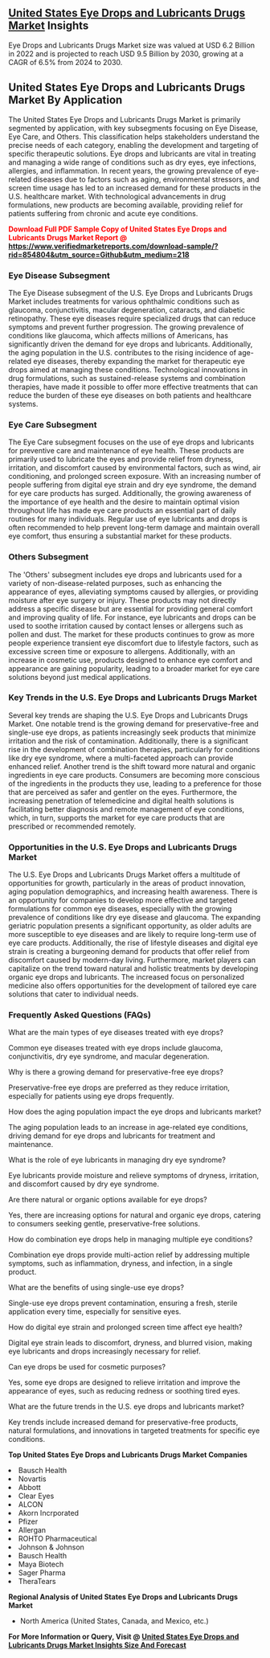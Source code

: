 <h2><a href="https://www.verifiedmarketreports.com/download-sample/?rid=854804&amp;utm_source=Github&amp;utm_medium=218" target="_blank">United States Eye Drops and Lubricants Drugs Market</a> Insights</h2><p>Eye Drops and Lubricants Drugs Market size was valued at USD 6.2 Billion in 2022 and is projected to reach USD 9.5 Billion by 2030, growing at a CAGR of 6.5% from 2024 to 2030.</p><p><div> <h2>United States Eye Drops and Lubricants Drugs Market By Application</h2> <p>The United States Eye Drops and Lubricants Drugs Market is primarily segmented by application, with key subsegments focusing on Eye Disease, Eye Care, and Others. This classification helps stakeholders understand the precise needs of each category, enabling the development and targeting of specific therapeutic solutions. Eye drops and lubricants are vital in treating and managing a wide range of conditions such as dry eyes, eye infections, allergies, and inflammation. In recent years, the growing prevalence of eye-related diseases due to factors such as aging, environmental stressors, and screen time usage has led to an increased demand for these products in the U.S. healthcare market. With technological advancements in drug formulations, new products are becoming available, providing relief for patients suffering from chronic and acute eye conditions.</p> <p><strong><p><span class=""><span style="color: #ff0000;"><strong>Download Full PDF Sample Copy of United States Eye Drops and Lubricants Drugs Market Report</strong> @ </span><a href="https://www.verifiedmarketreports.com/download-sample/?rid=854804&amp;utm_source=Github&amp;utm_medium=218" target="_blank">https://www.verifiedmarketreports.com/download-sample/?rid=854804&amp;utm_source=Github&amp;utm_medium=218</a></span></p></strong></p> <h3>Eye Disease Subsegment</h3> <p>The Eye Disease subsegment of the U.S. Eye Drops and Lubricants Drugs Market includes treatments for various ophthalmic conditions such as glaucoma, conjunctivitis, macular degeneration, cataracts, and diabetic retinopathy. These eye diseases require specialized drugs that can reduce symptoms and prevent further progression. The growing prevalence of conditions like glaucoma, which affects millions of Americans, has significantly driven the demand for eye drops and lubricants. Additionally, the aging population in the U.S. contributes to the rising incidence of age-related eye diseases, thereby expanding the market for therapeutic eye drops aimed at managing these conditions. Technological innovations in drug formulations, such as sustained-release systems and combination therapies, have made it possible to offer more effective treatments that can reduce the burden of these eye diseases on both patients and healthcare systems.</p> <h3>Eye Care Subsegment</h3> <p>The Eye Care subsegment focuses on the use of eye drops and lubricants for preventive care and maintenance of eye health. These products are primarily used to lubricate the eyes and provide relief from dryness, irritation, and discomfort caused by environmental factors, such as wind, air conditioning, and prolonged screen exposure. With an increasing number of people suffering from digital eye strain and dry eye syndrome, the demand for eye care products has surged. Additionally, the growing awareness of the importance of eye health and the desire to maintain optimal vision throughout life has made eye care products an essential part of daily routines for many individuals. Regular use of eye lubricants and drops is often recommended to help prevent long-term damage and maintain overall eye comfort, thus ensuring a substantial market for these products.</p> <h3>Others Subsegment</h3> <p>The 'Others' subsegment includes eye drops and lubricants used for a variety of non-disease-related purposes, such as enhancing the appearance of eyes, alleviating symptoms caused by allergies, or providing moisture after eye surgery or injury. These products may not directly address a specific disease but are essential for providing general comfort and improving quality of life. For instance, eye lubricants and drops can be used to soothe irritation caused by contact lenses or allergens such as pollen and dust. The market for these products continues to grow as more people experience transient eye discomfort due to lifestyle factors, such as excessive screen time or exposure to allergens. Additionally, with an increase in cosmetic use, products designed to enhance eye comfort and appearance are gaining popularity, leading to a broader market for eye care solutions beyond just medical applications.</p> <h3>Key Trends in the U.S. Eye Drops and Lubricants Drugs Market</h3> <p>Several key trends are shaping the U.S. Eye Drops and Lubricants Drugs Market. One notable trend is the growing demand for preservative-free and single-use eye drops, as patients increasingly seek products that minimize irritation and the risk of contamination. Additionally, there is a significant rise in the development of combination therapies, particularly for conditions like dry eye syndrome, where a multi-faceted approach can provide enhanced relief. Another trend is the shift toward more natural and organic ingredients in eye care products. Consumers are becoming more conscious of the ingredients in the products they use, leading to a preference for those that are perceived as safer and gentler on the eyes. Furthermore, the increasing penetration of telemedicine and digital health solutions is facilitating better diagnosis and remote management of eye conditions, which, in turn, supports the market for eye care products that are prescribed or recommended remotely.</p> <h3>Opportunities in the U.S. Eye Drops and Lubricants Drugs Market</h3> <p>The U.S. Eye Drops and Lubricants Drugs Market offers a multitude of opportunities for growth, particularly in the areas of product innovation, aging population demographics, and increasing health awareness. There is an opportunity for companies to develop more effective and targeted formulations for common eye diseases, especially with the growing prevalence of conditions like dry eye disease and glaucoma. The expanding geriatric population presents a significant opportunity, as older adults are more susceptible to eye diseases and are likely to require long-term use of eye care products. Additionally, the rise of lifestyle diseases and digital eye strain is creating a burgeoning demand for products that offer relief from discomfort caused by modern-day living. Furthermore, market players can capitalize on the trend toward natural and holistic treatments by developing organic eye drops and lubricants. The increased focus on personalized medicine also offers opportunities for the development of tailored eye care solutions that cater to individual needs.</p> <h3>Frequently Asked Questions (FAQs)</h3> <p>What are the main types of eye diseases treated with eye drops?</p> <p>Common eye diseases treated with eye drops include glaucoma, conjunctivitis, dry eye syndrome, and macular degeneration.</p> <p>Why is there a growing demand for preservative-free eye drops?</p> <p>Preservative-free eye drops are preferred as they reduce irritation, especially for patients using eye drops frequently.</p> <p>How does the aging population impact the eye drops and lubricants market?</p> <p>The aging population leads to an increase in age-related eye conditions, driving demand for eye drops and lubricants for treatment and maintenance.</p> <p>What is the role of eye lubricants in managing dry eye syndrome?</p> <p>Eye lubricants provide moisture and relieve symptoms of dryness, irritation, and discomfort caused by dry eye syndrome.</p> <p>Are there natural or organic options available for eye drops?</p> <p>Yes, there are increasing options for natural and organic eye drops, catering to consumers seeking gentle, preservative-free solutions.</p> <p>How do combination eye drops help in managing multiple eye conditions?</p> <p>Combination eye drops provide multi-action relief by addressing multiple symptoms, such as inflammation, dryness, and infection, in a single product.</p> <p>What are the benefits of using single-use eye drops?</p> <p>Single-use eye drops prevent contamination, ensuring a fresh, sterile application every time, especially for sensitive eyes.</p> <p>How do digital eye strain and prolonged screen time affect eye health?</p> <p>Digital eye strain leads to discomfort, dryness, and blurred vision, making eye lubricants and drops increasingly necessary for relief.</p> <p>Can eye drops be used for cosmetic purposes?</p> <p>Yes, some eye drops are designed to relieve irritation and improve the appearance of eyes, such as reducing redness or soothing tired eyes.</p> <p>What are the future trends in the U.S. eye drops and lubricants market?</p> <p>Key trends include increased demand for preservative-free products, natural formulations, and innovations in targeted treatments for specific eye conditions.</p> </div></p><p><strong>Top United States Eye Drops and Lubricants Drugs Market Companies</strong></p><div data-test-id=""><p><li>Bausch Health</li><li> Novartis</li><li> Abbott</li><li> Clear Eyes</li><li> ALCON</li><li> Akorn Incrporated</li><li> Pfizer</li><li> Allergan</li><li> ROHTO Pharmaceutical</li><li> Johnson & Johnson</li><li> Bausch Health</li><li> Maya Biotech</li><li> Sager Pharma</li><li> TheraTears</li></p><div><strong>Regional Analysis of&nbsp;United States Eye Drops and Lubricants Drugs Market</strong></div><ul><li dir="ltr"><p dir="ltr">North America&nbsp;(United States, Canada, and Mexico, etc.)</p></li></ul><p><strong>For More Information or Query, Visit @&nbsp;</strong><strong><a href="https://www.verifiedmarketreports.com/product/eye-drops-and-lubricants-drugs-market/?utm_source=Github&amp;utm_medium=218" target="_blank">United States Eye Drops and Lubricants Drugs Market Insights Size And Forecast</a></strong></p></div>
